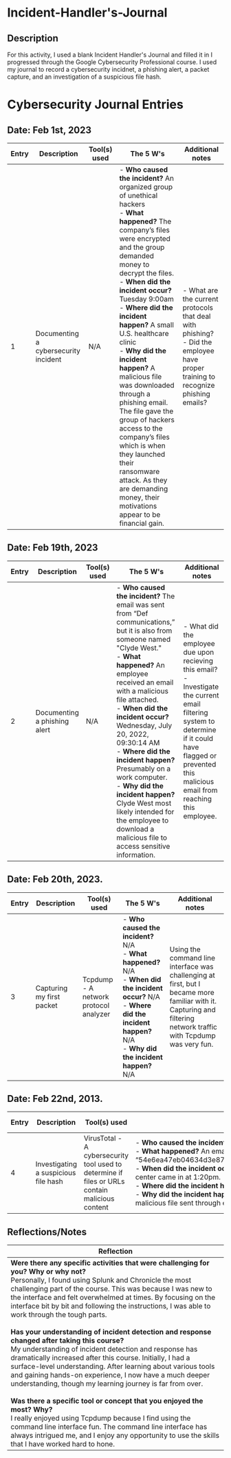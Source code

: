 # Incident-Handler's-Journal

## Description
For this activity, I used a blank Incident Handler's Journal and filled it in I progressed through the Google Cybersecurity Professional course. I used my journal to record a cybersecurity incidnet, a phishing alert, a packet capture, and an investigation of a suspicious file hash.
<br />

# Cybersecurity Journal Entries

## Date: Feb 1st, 2023
| **Entry** | **Description**                | **Tool(s) used** | **The 5 W's**                                                                                                                                                                                                 | **Additional notes**                                                   |
|-----------|--------------------------------|------------------|---------------------------------------------------------------------------------------------------------------------------------------------------------------------------------------------------------------|------------------------------------------------------------------------|
| 1         | Documenting a cybersecurity incident | N/A              | - **Who caused the incident?** An organized group of unethical hackers<br>- **What happened?** The company’s files were encrypted and the group demanded money to decrypt the files.<br>- **When did the incident occur?** Tuesday 9:00am<br>- **Where did the incident happen?** A small U.S. healthcare clinic<br>- **Why did the incident happen?** A malicious file was downloaded through a phishing email. The file gave the group of hackers access to the company’s files which is when they launched their ransomware attack. As they are demanding money, their motivations appear to be financial gain.  | - What are the current protocols that deal with phishing?<br>- Did the employee have proper training to recognize phishing emails? |

## Date: Feb 19th, 2023
| **Entry** | **Description**                | **Tool(s) used** | **The 5 W's**                                                                                                                                                                                                 | **Additional notes**                                                   |
|-----------|--------------------------------|------------------|---------------------------------------------------------------------------------------------------------------------------------------------------------------------------------------------------------------|------------------------------------------------------------------------|
| 2         | Documenting a phishing alert        | N/A              | - **Who caused the incident?** The email was sent from “Def communications,” but it is also from someone named "Clyde West."<br>- **What happened?** An employee received an email with a malicious file attached.<br>- **When did the incident occur?** Wednesday, July 20, 2022, 09:30:14 AM<br>- **Where did the incident happen?** Presumably on a work computer.<br>- **Why did the incident happen?** Clyde West most likely intended for the employee to download a malicious file to access sensitive information. | - What did the employee due upon recieving this email? <br> - Investigate the current email filtering system to determine if it could have flagged or prevented this malicious email from reaching this employee.  |

## Date: Feb 20th, 2023.
| **Entry** | **Description**                | **Tool(s) used** | **The 5 W's**                                                                                                                                                                                                 | **Additional notes**                                                   |
|-----------|--------------------------------|------------------|---------------------------------------------------------------------------------------------------------------------------------------------------------------------------------------------------------------|------------------------------------------------------------------------|
| 3         | Capturing my first packet      | Tcpdump - A network protocol analyzer | - **Who caused the incident?** N/A<br>- **What happened?** N/A<br>- **When did the incident occur?** N/A<br>- **Where did the incident happen?** N/A<br>- **Why did the incident happen?** N/A                                                                                 | Using the command line interface was challenging at first, but I became more familiar with it. Capturing and filtering network traffic with Tcpdump was very fun. |

## Date: Feb 22nd, 2013.
| **Entry** | **Description**                | **Tool(s) used** | **The 5 W's**                                                                                                                                                                                                 | **Additional notes**                                                   |
|-----------|--------------------------------|------------------|---------------------------------------------------------------------------------------------------------------------------------------------------------------------------------------------------------------|------------------------------------------------------------------------|
| 4         | Investigating a suspicious file hash | VirusTotal - A cybersecurity tool used to determine if files or URLs contain malicious content| - **Who caused the incident?** A malicious actor.<br>- **What happened?** An email contained a malicious file. The SHA256 file hash was “54e6ea47eb04634d3e87fd7787e2136ccfbcc80ade34f246a12cf93bab527f6b”.<br>- **When did the incident occur?** The event started at 1:11pm, alert to the SOC center came in at 1:20pm.<br>- **Where did the incident happen?** On the employee’s computer.<br>- **Why did the incident happen?** An employee downloaded and executed a malicious file sent through email. | N/A                                                                    |

## Reflections/Notes
| **Reflection** |
|----------------|
| **Were there any specific activities that were challenging for you? Why or why not?**<br>Personally, I found using Splunk and Chronicle the most challenging part of the course. This was because I was new to the interface and felt overwhelmed at times. By focusing on the interface bit by bit and following the instructions, I was able to work through the tough parts.<br><br>**Has your understanding of incident detection and response changed after taking this course?**<br>My understanding of incident detection and response has dramatically increased after this course. Initially, I had a surface-level understanding. After learning about various tools and gaining hands-on experience, I now have a much deeper understanding, though my learning journey is far from over.<br><br>**Was there a specific tool or concept that you enjoyed the most? Why?**<br>I really enjoyed using Tcpdump because I find using the command line interface fun. The command line interface has always intrigued me, and I enjoy any opportunity to use the skills that I have worked hard to hone. |
